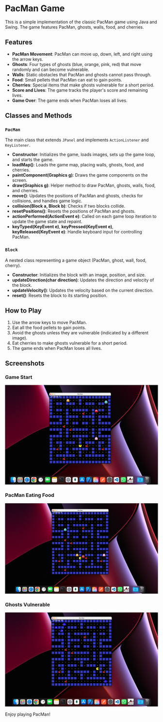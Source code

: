 # PacMan Game

This is a simple implementation of the classic PacMan game using Java and Swing. The game features PacMan, ghosts, walls, food, and cherries.

## Features

- **PacMan Movement**: PacMan can move up, down, left, and right using the arrow keys.
- **Ghosts**: Four types of ghosts (blue, orange, pink, red) that move randomly and can become vulnerable.
- **Walls**: Static obstacles that PacMan and ghosts cannot pass through.
- **Food**: Small pellets that PacMan can eat to gain points.
- **Cherries**: Special items that make ghosts vulnerable for a short period.
- **Score and Lives**: The game tracks the player's score and remaining lives.
- **Game Over**: The game ends when PacMan loses all lives.

## Classes and Methods

### `PacMan`

The main class that extends `JPanel` and implements `ActionListener` and `KeyListener`.

- **Constructor**: Initializes the game, loads images, sets up the game loop, and starts the game.
- **loadMap()**: Loads the game map, placing walls, ghosts, food, and cherries.
- **paintComponent(Graphics g)**: Draws the game components on the screen.
- **draw(Graphics g)**: Helper method to draw PacMan, ghosts, walls, food, and cherries.
- **move()**: Updates the positions of PacMan and ghosts, checks for collisions, and handles game logic.
- **collision(Block a, Block b)**: Checks if two blocks collide.
- **resetPositions()**: Resets the positions of PacMan and ghosts.
- **actionPerformed(ActionEvent e)**: Called on each game loop iteration to update the game state and repaint.
- **keyTyped(KeyEvent e)**, **keyPressed(KeyEvent e)**, **keyReleased(KeyEvent e)**: Handle keyboard input for controlling PacMan.

### `Block`

A nested class representing a game object (PacMan, ghost, wall, food, cherry).

- **Constructor**: Initializes the block with an image, position, and size.
- **updateDirection(char direction)**: Updates the direction and velocity of the block.
- **updateVelocity()**: Updates the velocity based on the current direction.
- **reset()**: Resets the block to its starting position.

## How to Play

1. Use the arrow keys to move PacMan.
2. Eat all the food pellets to gain points.
3. Avoid the ghosts unless they are vulnerable (indicated by a different image).
4. Eat cherries to make ghosts vulnerable for a short period.
5. The game ends when PacMan loses all lives.

## Screenshots

### Game Start
![Game Start](images/game1.png)

### PacMan Eating Food
![PacMan Eating Food](images/game2.png)

### Ghosts Vulnerable
![Ghosts Vulnerable](images/game3.png)

Enjoy playing PacMan!

